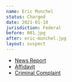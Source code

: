 ```yaml
---
name: Eric Munchel
status: Charged
date: 2021-01-10
jurisdiction: Federal
before: 001.jpg
after: eric-munchel.jpg
layout: suspect
---
```


- [News Report](https://fox17.com/news/local/suspected-tennessee-man-who-stormed-the-us-capitol-arrested)
- [Affidavit](https://bit.ly/3scX713)
- [Criminal Complaint](https://bit.ly/2LqTGTT)